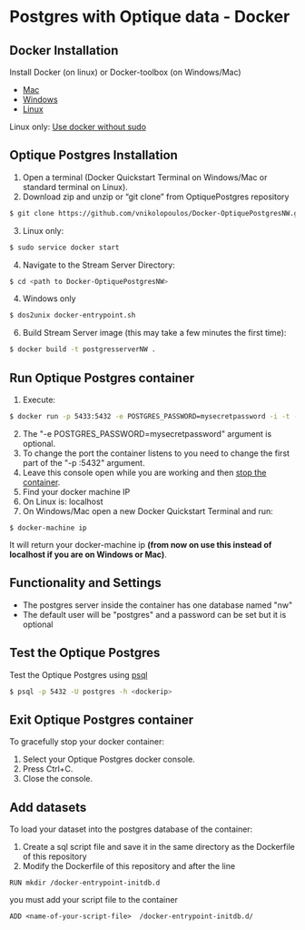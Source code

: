 # Postgres with Optique data - Docker 

## Docker Installation

Install Docker (on linux) or Docker-toolbox (on Windows/Mac) 
  - [Mac](https://docs.docker.com/mac/step_one/)
  - [Windows](https://docs.docker.com/windows/step_one/)
  - [Linux](https://docs.docker.com/linux/step_one/)  

Linux only: [Use docker without sudo](http://askubuntu.com/a/477554)

## Optique Postgres Installation
1. Open a terminal (Docker Quickstart Terminal on Windows/Mac or standard terminal on Linux).
2. Download zip and unzip or “git clone” from OptiquePostgres repository


  ```bash
  $ git clone https://github.com/vnikolopoulos/Docker-OptiquePostgresNW.git
  ```
3. Linux only:

  ```bash
  $ sudo service docker start
  ```
4. Navigate to the Stream Server Directory:

  ```bash
  $ cd <path to Docker-OptiquePostgresNW>
  ```
4. Windows only
  ```bash
  $ dos2unix docker-entrypoint.sh
  ````
6. Build Stream Server image (this may take a few minutes the first time):

  ```bash
  $ docker build -t postgresserverNW .
  ```

## Run Optique Postgres container
1. Execute:
```bash
$ docker run -p 5433:5432 -e POSTGRES_PASSWORD=mysecretpassword -i -t --rm  --name postgresserverNW postgresserverNW
```
2. The "-e POSTGRES_PASSWORD=mysecretpassword" argument is optional.
3. To change the port the container listens to you need to change the first part of the "-p <chage-this>:5432" argument.
3. Leave this console open while you are working and then [stop the container](#exit-container).
4. Find your docker machine IP
  1. On Linux is: localhost
  2. On Windows/Mac open a new Docker Quickstart Terminal and run:
  ```
  $ docker-machine ip
  ```
  It will return your docker-machine ip **(from now on use this instead of localhost if you are on Windows or Mac)**.

## Functionality and Settings
- The postgres server inside the container has one database named "nw"
- The default user will be "postgres" and a password can be set but it is optional


## Test the Optique Postgres
Test the Optique Postgres using [psql](https://www.postgresql.org/docs/9.2/static/app-psql.html) 
```bash
$ psql -p 5432 -U postgres -h <dockerip>
```
## Exit Optique Postgres container
To gracefully stop your docker container:

1. Select your Optique Postgres docker console.
2. Press Ctrl+C.
3. Close the console.

## Add datasets
To load your dataset into the postgres database of the container:
1. Create a sql script file and save it in the same directory as the Dockerfile of this repository
2. Modify the Dockerfile of this repository and after the line 
```
RUN mkdir /docker-entrypoint-initdb.d
```
you must add your script file to the container 
```
ADD <name-of-your-script-file>  /docker-entrypoint-initdb.d/
```






